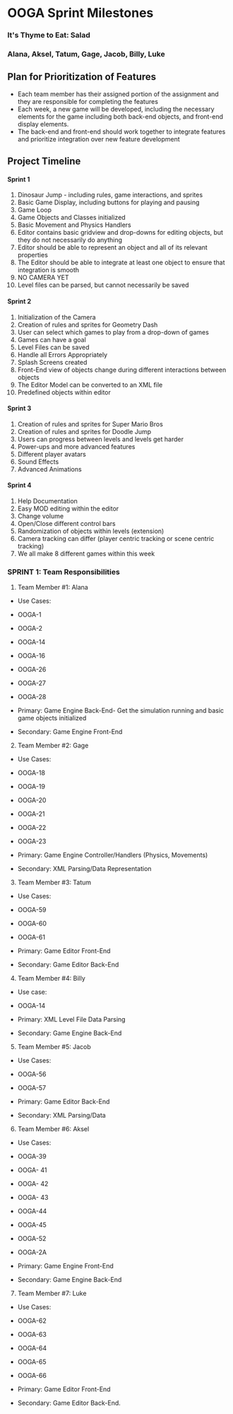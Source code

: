 # OOGA Sprint Milestones

### It's Thyme to Eat: Salad

### Alana, Aksel, Tatum, Gage, Jacob, Billy, Luke

## Plan for Prioritization of Features

* Each team member has their assigned portion of the assignment and they are responsible for
  completing the features
* Each week, a new game will be developed, including the necessary elements for the game including
  both back-end objects, and front-end display elements.
* The back-end and front-end should work together to integrate features and prioritize integration
  over new feature development

## Project Timeline

#### Sprint 1

1. Dinosaur Jump - including rules, game interactions, and sprites
2. Basic Game Display, including buttons for playing and pausing
3. Game Loop
4. Game Objects and Classes initialized
5. Basic Movement and Physics Handlers 
6. Editor contains basic gridview and drop-downs for editing objects, but they do not necessarily do anything
7. Editor should be able to represent an object and all of its relevant properties
8. The Editor should be able to integrate at least one object to ensure that integration is smooth
9. NO CAMERA YET
10. Level files can be parsed, but cannot necessarily be saved

#### Sprint 2
1. Initialization of the Camera
2. Creation of rules and sprites for Geometry Dash
3. User can select which games to play from a drop-down of games
4. Games can have a goal
5. Level Files can be saved
6. Handle all Errors Appropriately
7. Splash Screens created
8. Front-End view of objects change during different interactions between objects 
9. The Editor Model can be converted to an XML file 
10. Predefined objects within editor

#### Sprint 3
1. Creation of rules and sprites for Super Mario Bros
2. Creation of rules and sprites for Doodle Jump
3. Users can progress between levels and levels get harder
4. Power-ups and more advanced features
5. Different player avatars
6. Sound Effects
7. Advanced Animations

#### Sprint 4
1. Help Documentation
2. Easy MOD editing within the editor
3. Change volume
4. Open/Close different control bars
5. Randomization of objects within levels (extension)
6. Camera tracking can differ (player centric tracking or scene centric tracking)
7. We all make 8 different games within this week 

### SPRINT 1: Team Responsibilities

1. Team Member #1: Alana

* Use Cases:
* OOGA-1
* OOGA-2
* OOGA-14
* OOGA-16
* OOGA-26
* OOGA-27
* OOGA-28

* Primary: Game Engine Back-End- Get the simulation running and basic game objects initialized
* Secondary: Game Engine Front-End

2. Team Member #2: Gage

* Use Cases:
* OOGA-18
* OOGA-19
* OOGA-20
* OOGA-21
* OOGA-22
* OOGA-23


* Primary: Game Engine Controller/Handlers (Physics, Movements)
* Secondary: XML Parsing/Data Representation

3. Team Member #3: Tatum

* Use Cases:
* OOGA-59
* OOGA-60
* OOGA-61

* Primary: Game Editor Front-End
* Secondary: Game Editor Back-End

4. Team Member #4: Billy

* Use case:
* OOGA-14

* Primary: XML Level File Data Parsing
* Secondary: Game Engine Back-End

5. Team Member #5: Jacob

* Use Cases:
* OOGA-56
* OOGA-57


* Primary: Game Editor Back-End
* Secondary: XML Parsing/Data

6. Team Member #6: Aksel

* Use Cases:

* OOGA-39
* OOGA- 41
* OOGA- 42
* OOGA- 43
* OOGA-44
* OOGA-45
* OOGA-52
* OOGA-2A


* Primary: Game Engine Front-End
* Secondary: Game Engine Back-End

7. Team Member #7: Luke

* Use Cases:
* OOGA-62
* OOGA-63
* OOGA-64
* OOGA-65
* OOGA-66

* Primary: Game Editor Front-End
* Secondary: Game Editor Back-End.